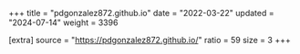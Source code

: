 +++
title = "pdgonzalez872.github.io"
date = "2022-03-22"
updated = "2024-07-14"
weight = 3396

[extra]
source = "https://pdgonzalez872.github.io/"
ratio = 59
size = 3
+++

